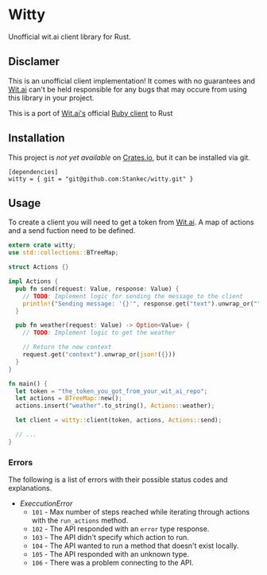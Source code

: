 # Witty

Unofficial wit.ai client library for Rust.

## Disclamer

This is an unofficial client implementation! It comes with no guarantees and
[Wit.ai](https://wit.ai/) can't be held responsible for any bugs that may occure
from using this library in your project.

This is a port of [Wit.ai's](https://wit.ai/) official
[Ruby client](https://github.com/wit-ai/wit-ruby) to Rust

## Installation

This project is _not yet available_ on [Crates.io](https://crates.io/), but
it can be installed via git.

```Cargo
[dependencies]
witty = { git = "git@github.com:Stankec/witty.git" }
```

## Usage

To create a client you will need to get a token from [Wit.ai](https://wit.ai/).
A map of actions and a send fuction need to be defined.

```Rust
extern crate witty;
use std::collections::BTreeMap;

struct Actions {}

impl Actions {
  pub fn send(request: Value, response: Value) {
    // TODO: Implement logic for sending the message to the client
    println!("Sending message: '{}'", response.get("text").unwrap_or(""));
  }

  pub fn weather(request: Value) -> Option<Value> {
    // TODO: Implement logic to get the weather

    // Return the new context
    request.get("context").unwrap_or(json!({}))
  }
}

fn main() {
  let token = "the_token_you_got_from_your_wit_ai_repo";
  let actions = BTreeMap::new();
  actions.insert("weather".to_string(), Actions::weather);

  let client = witty::client(token, actions, Actions::send);

  // ...
}
```

### Errors

The following is a list of errors with their possible status codes and
explanations.

* _ExeccutionError_
  * `101` - Max number of steps reached while iterating through actions with the `run_actions` method.
  * `102` - The API responded with an `error` type response.
  * `103` - The API didn't specify which action to run.
  * `104` - The API wanted to run a method that doesn't exist locally.
  * `105` - The API responded with an unknown type.
  * `106` - There was a problem connecting to the API.
